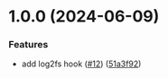 # 1.0.0 (2024-06-09)

### Features

- add log2fs hook ([#12](https://github.com/rpidanny/quill/issues/12)) ([51a3f92](https://github.com/rpidanny/quill/commit/51a3f922b7c990582cc641ca8f26c54f4d5a901e))
